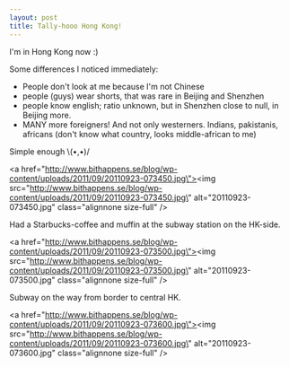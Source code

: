 ```yaml
---
layout: post
title: Tally-hooo Hong Kong!
---
```


I\'m in Hong Kong now :)

Some differences I noticed immediately:
* People don\'t look at me because I\'m not Chinese
* people (guys) wear shorts, that was rare in Beijing and Shenzhen
* people know english; ratio unknown, but in Shenzhen close to null, in Beijing more.
* MANY more foreigners! And not only westerners. Indians, pakistanis, africans (don\'t know what country, looks middle-african to me)

 Simple enough \\(•,•)/


<a href=\"http://www.bithappens.se/blog/wp-content/uploads/2011/09/20110923-073450.jpg\"><img src=\"http://www.bithappens.se/blog/wp-content/uploads/2011/09/20110923-073450.jpg\" alt=\"20110923-073450.jpg\" class=\"alignnone size-full\" /></a>


Had a Starbucks-coffee and muffin at the subway station on the HK-side.


<a href=\"http://www.bithappens.se/blog/wp-content/uploads/2011/09/20110923-073500.jpg\"><img src=\"http://www.bithappens.se/blog/wp-content/uploads/2011/09/20110923-073500.jpg\" alt=\"20110923-073500.jpg\" class=\"alignnone size-full\" /></a>


Subway on the way from border to central HK.


<a href=\"http://www.bithappens.se/blog/wp-content/uploads/2011/09/20110923-073600.jpg\"><img src=\"http://www.bithappens.se/blog/wp-content/uploads/2011/09/20110923-073600.jpg\" alt=\"20110923-073600.jpg\" class=\"alignnone size-full\" /></a>
